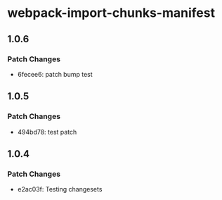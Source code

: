 # webpack-import-chunks-manifest

## 1.0.6

### Patch Changes

- 6fecee6: patch bump test

## 1.0.5

### Patch Changes

- 494bd78: test patch

## 1.0.4

### Patch Changes

- e2ac03f: Testing changesets
